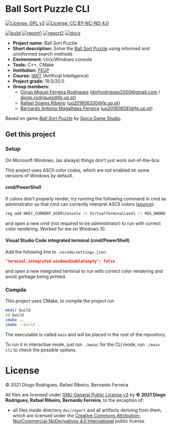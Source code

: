<!--
Copyright (C) 2021 Diogo Rodrigues, Rafael Ribeiro, Bernardo Ferreira
Distributed under the terms of the GNU General Public License, version 3
-->

# Ball Sort Puzzle CLI

[![License: GPL v3](https://img.shields.io/badge/License-GPLv3-blue.svg)](https://www.gnu.org/licenses/gpl-3.0)
[![License: CC BY-NC-ND 4.0](https://img.shields.io/badge/License-CC%20BY--NC--ND%204.0-lightgrey.svg)](https://creativecommons.org/licenses/by-nc-nd/4.0/)

[![build](https://github.com/dmfrodrigues/feup-iart-proj1/actions/workflows/build.yml/badge.svg)](https://github.com/dmfrodrigues/feup-iart-proj1/actions/workflows/build.yml)
[![report1](https://github.com/dmfrodrigues/feup-iart-proj1/actions/workflows/report1.yml/badge.svg)](https://github.com/dmfrodrigues/feup-iart-proj1/actions/workflows/report1.yml)
[![report2](https://github.com/dmfrodrigues/feup-iart-proj1/actions/workflows/report2.yml/badge.svg)](https://github.com/dmfrodrigues/feup-iart-proj1/actions/workflows/report2.yml)
[![docs](https://github.com/dmfrodrigues/feup-iart-proj1/actions/workflows/docs.yml/badge.svg)](https://github.com/dmfrodrigues/feup-iart-proj1/actions/workflows/docs.yml)

- **Project name:** Ball Sort Puzzle
- **Short description:** Solve the [Ball Sort Puzzle](https://play.google.com/store/apps/details?id=com.spicags.ballsort&hl=pt_PT&gl=US) using informed and uninformed search methods
- **Environment:** Unix/Windows console
- **Tools:** C++, CMake
- **Institution:** [FEUP](https://sigarra.up.pt/feup/en/web_page.Inicial)
- **Course:** [IART](https://sigarra.up.pt/feup/en/UCURR_GERAL.FICHA_UC_VIEW?pv_ocorrencia_id=459487) (Artificial Intelligence)
- **Project grade:** 19.5/20.0
- **Group members:**
    - [Diogo Miguel Ferreira Rodrigues](https://github.com/dmfrodrigues) (<dmfrodrigues2000@gmail.com> / <diogo.rodrigues@fe.up.pt>)
    - [Rafael Soares Ribeiro](https://github.com/up201806330) (<up201806330@fe.up.pt>)
    - [Bernardo António Magalhães Ferreira](https://github.com/BernardoFerreira00) (<up201806581@fe.up.pt>)

Based on game [*Ball Sort Puzzle*](https://play.google.com/store/apps/details?id=com.spicags.ballsort&hl=pt_PT&gl=US) by [Spica Game Studio](https://play.google.com/store/apps/developer?id=Spica+Game+Studio).

## Get this project

### Setup

On Microsoft Windows, (as always) things don't just work out-of-the-box.

This project uses ASCII color codes, which are not enabled on some versions of Windows by default.

#### cmd/PowerShell

If colors don't properly render, try running the following command in cmd as administrator so that cmd can correctly interpret ASCII colors ([source](https://www.codeproject.com/Tips/5255355/How-to-Put-Color-on-Windows-Console)):
```cmd
reg add HKEY_CURRENT_USER\Console /v VirtualTerminalLevel /t REG_DWORD /d 0x00000001 /f
```
and open a new cmd (not required to be administrator) to run with correct color rendering. Worked for me on Windows 10.

#### Visual Studio Code integrated terminal (cmd/PowerShell)

Add the following line to `.vscode/settings.json`:
```json
"terminal.integrated.windowsEnableConpty": false
```
and open a new integrated terminal to run with correct color rendering and avoid garbage being printed.

### Compile

This project uses CMake, to compile the project run
```sh
mkdir build
cd build
cmake ..
cmake --build .
```

The executable is called `main` and will be placed in the root of the repository.

To run it in interactive mode, just run `./main`; for the CLI mode, run `./main cli` to check the possible options.

# License

© 2021 Diogo Rodrigues, Rafael Ribeiro, Bernardo Ferreira

All files are licensed under [GNU General Public License v3](https://github.com/dmfrodrigues/feup-iart-proj1/blob/master/LICENSE) by **© 2021 Diogo Rodrigues, Rafael Ribeiro, Bernardo Ferreira**, to the exception of:
- all files inside directory `doc/report` and all artifacts deriving from them, which are licensed under the [Creative Commons Attribution-NonCommercial-NoDerivatives 4.0 International](doc/report/LICENSE) public license.

<!-- The files not authored by us are presented as a fundamental complement to the presented solutions, and are made available under *fair use for education*. -->
